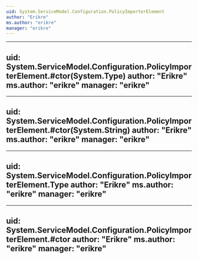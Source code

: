 ```yaml
---
uid: System.ServiceModel.Configuration.PolicyImporterElement
author: "Erikre"
ms.author: "erikre"
manager: "erikre"
---
```


---
uid: System.ServiceModel.Configuration.PolicyImporterElement.#ctor(System.Type)
author: "Erikre"
ms.author: "erikre"
manager: "erikre"
---

---
uid: System.ServiceModel.Configuration.PolicyImporterElement.#ctor(System.String)
author: "Erikre"
ms.author: "erikre"
manager: "erikre"
---

---
uid: System.ServiceModel.Configuration.PolicyImporterElement.Type
author: "Erikre"
ms.author: "erikre"
manager: "erikre"
---

---
uid: System.ServiceModel.Configuration.PolicyImporterElement.#ctor
author: "Erikre"
ms.author: "erikre"
manager: "erikre"
---
